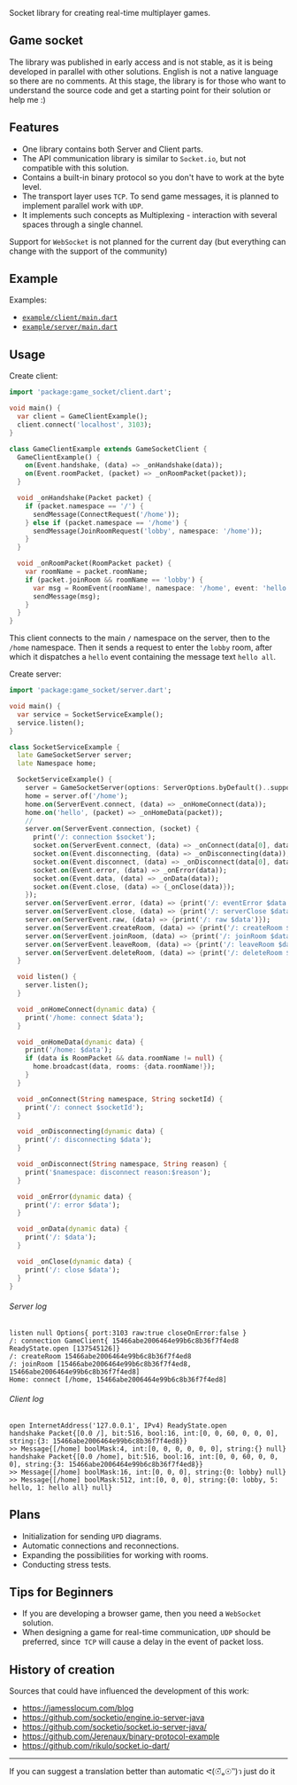 Socket library for creating real-time multiplayer games.

## Game socket
The library was published in early access and is not stable, as it is being developed in parallel with other solutions. English is not a native language so there are no comments. At this stage, the library is for those who want to understand the source code and get a starting point for their solution or help me :)


## Features
* One library contains both Server and Client parts.
* The API communication library is similar to `Socket.io`, but not compatible with this solution.
* Contains a built-in binary protocol so you don't have to work at the byte level.
* The transport layer uses `TCP`. To send game messages, it is planned to implement parallel work with `UDP`.
* It implements such concepts as Multiplexing - interaction with several spaces through a single channel.

Support for `WebSocket` is not planned for the current day (but everything can change with the support of the community)


## Example
Examples:
* [`example/client/main.dart`](https://github.com/QiXi/game_socket/blob/master/example/client/main.dart)
* [`example/server/main.dart`](https://github.com/QiXi/game_socket/blob/master/example/server/main.dart)


## Usage
Create client:

```dart
import 'package:game_socket/client.dart';

void main() {
  var client = GameClientExample();
  client.connect('localhost', 3103);
}

class GameClientExample extends GameSocketClient {
  GameClientExample() {
    on(Event.handshake, (data) => _onHandshake(data));
    on(Event.roomPacket, (packet) => _onRoomPacket(packet));
  }

  void _onHandshake(Packet packet) {
    if (packet.namespace == '/') {
      sendMessage(ConnectRequest('/home'));
    } else if (packet.namespace == '/home') {
      sendMessage(JoinRoomRequest('lobby', namespace: '/home'));
    }
  }

  void _onRoomPacket(RoomPacket packet) {
    var roomName = packet.roomName;
    if (packet.joinRoom && roomName == 'lobby') {
      var msg = RoomEvent(roomName!, namespace: '/home', event: 'hello', message: 'hello all');
      sendMessage(msg);
    }
  }
}
```
This client connects to the main `/` namespace on the server, then to the `/home` namespace. Then it sends a request to enter the `lobby` room, after which it dispatches a `hello` event containing the message text `hello all`.


Create server:

```dart
import 'package:game_socket/server.dart';

void main() {
  var service = SocketServiceExample();
  service.listen();
}

class SocketServiceExample {
  late GameSocketServer server;
  late Namespace home;

  SocketServiceExample() {
    server = GameSocketServer(options: ServerOptions.byDefault()..supportRawData = true);
    home = server.of('/home');
    home.on(ServerEvent.connect, (data) => _onHomeConnect(data));
    home.on('hello', (packet) => _onHomeData(packet));
    //
    server.on(ServerEvent.connection, (socket) {
      print('/: connection $socket');
      socket.on(ServerEvent.connect, (data) => _onConnect(data[0], data[1]));
      socket.on(Event.disconnecting, (data) => _onDisconnecting(data));
      socket.on(Event.disconnect, (data) => _onDisconnect(data[0], data[1]));
      socket.on(Event.error, (data) => _onError(data));
      socket.on(Event.data, (data) => _onData(data));
      socket.on(Event.close, (data) => {_onClose(data)});
    });
    server.on(ServerEvent.error, (data) => {print('/: eventError $data')});
    server.on(ServerEvent.close, (data) => {print('/: serverClose $data')});
    server.on(ServerEvent.raw, (data) => {print('/: raw $data')});
    server.on(ServerEvent.createRoom, (data) => {print('/: createRoom $data')});
    server.on(ServerEvent.joinRoom, (data) => {print('/: joinRoom $data')});
    server.on(ServerEvent.leaveRoom, (data) => {print('/: leaveRoom $data')});
    server.on(ServerEvent.deleteRoom, (data) => {print('/: deleteRoom $data')});
  }

  void listen() {
    server.listen();
  }

  void _onHomeConnect(dynamic data) {
    print('/home: connect $data');
  }

  void _onHomeData(dynamic data) {
    print('/home: $data');
    if (data is RoomPacket && data.roomName != null) {
      home.broadcast(data, rooms: {data.roomName!});
    }
  }

  void _onConnect(String namespace, String socketId) {
    print('/: connect $socketId');
  }

  void _onDisconnecting(dynamic data) {
    print('/: disconnecting $data');
  }

  void _onDisconnect(String namespace, String reason) {
    print('$namespace: disconnect reason:$reason');
  }

  void _onError(dynamic data) {
    print('/: error $data');
  }

  void _onData(dynamic data) {
    print('/: $data');
  }

  void _onClose(dynamic data) {
    print('/: close $data');
  }
}

```

###### Server log
```
listen null Options{ port:3103 raw:true closeOnError:false }
/: connection GameClient{ 15466abe2006464e99b6c8b36f7f4ed8 ReadyState.open [137545126]}
/: createRoom 15466abe2006464e99b6c8b36f7f4ed8
/: joinRoom [15466abe2006464e99b6c8b36f7f4ed8, 15466abe2006464e99b6c8b36f7f4ed8]
Home: connect [/home, 15466abe2006464e99b6c8b36f7f4ed8]
```

###### Client log
```
open InternetAddress('127.0.0.1', IPv4) ReadyState.open
handshake Packet{[0.0 /], bit:516, bool:16, int:[0, 0, 60, 0, 0, 0], string:{3: 15466abe2006464e99b6c8b36f7f4ed8}}
>> Message{[/home] boolMask:4, int:[0, 0, 0, 0, 0, 0], string:{} null}
handshake Packet{[0.0 /home], bit:516, bool:16, int:[0, 0, 60, 0, 0, 0], string:{3: 15466abe2006464e99b6c8b36f7f4ed8}}
>> Message{[/home] boolMask:16, int:[0, 0, 0], string:{0: lobby} null}
>> Message{[/home] boolMask:512, int:[0, 0, 0], string:{0: lobby, 5: hello, 1: hello all} null}
```

## Plans
* Initialization for sending `UPD` diagrams.
* Automatic connections and reconnections.
* Expanding the possibilities for working with rooms.
* Conducting stress tests.

## Tips for Beginners
* If you are developing a browser game, then you need a `WebSocket` solution.
* When designing a game for real-time communication, `UDP` should be preferred, since` TCP` will cause a delay in the event of packet loss.

## History of creation
Sources that could have influenced the development of this work:

* https://jamesslocum.com/blog
* https://github.com/socketio/engine.io-server-java
* https://github.com/socketio/socket.io-server-java/
* https://github.com/Jerenaux/binary-protocol-example
* https://github.com/rikulo/socket.io-dart/

___
If you can suggest a translation better than automatic ᕙ(☉̃ₒ☉‶)ว just do it